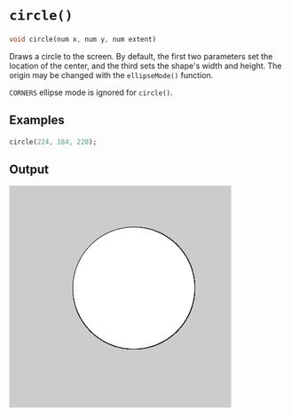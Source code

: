 # `circle()`

```dart
void circle(num x, num y, num extent)
```

Draws a circle to the screen. By default, the first two parameters set the location of the center, and the third sets the shape's width and height. The origin may be changed with the `ellipseMode()` function.

`CORNERS` ellipse mode is ignored for `circle()`.

## Examples

```dart
circle(224, 184, 220);
```

## Output

<img src="./_images/circle_1.png" width="400" height="400" />
